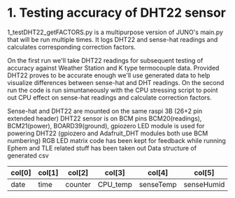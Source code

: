 # 1. Testing accuracy of DHT22 sensor
1_testDHT22_getFACTORS.py is a multipurpose version of JUNO's main.py that will be run multiple times. It logs DHT22 and sense-hat readings and calculates corresponding correction factors.

On the first run we'll take DHT22 readings for subsequent testing of accuracy against Weather Station and K type termocouple data.
Provided DHT22 proves to be accurate enough we'll use generated data to help visualize differences between sense-hat and DHT readings.
On the second run the code is run simuntaneously with the CPU stressing script
to point out CPU effect on sense-hat readings
and calculate correction factors.

Sense-hat and DHT22 are mounted on the same raspi 3B (26+2 pin extended header)
DHT22 sensor is on BCM pins BCM20(readings), BCM21(power), BOARD39(ground),
gpiozero LED module is used for powering DHT22 (gpiozero and Adafruit_DHT modules
both use BCM numbering)
RGB LED matrix code has been kept for feedback while running
Ephem and TLE related stuff has been taken out
Data structure of generated csv

col[0] | col[1] | col[2] | col[3] | col[4] | col[5]	| col[6] | col[7] | col[8]
------ | ------ | ------ | ------ | ------ | ------ | ------ | ------ | ------
date | time | counter | CPU_temp | senseTemp | senseHumid |	sensePres | DHT_Temp | DHT_Humid
